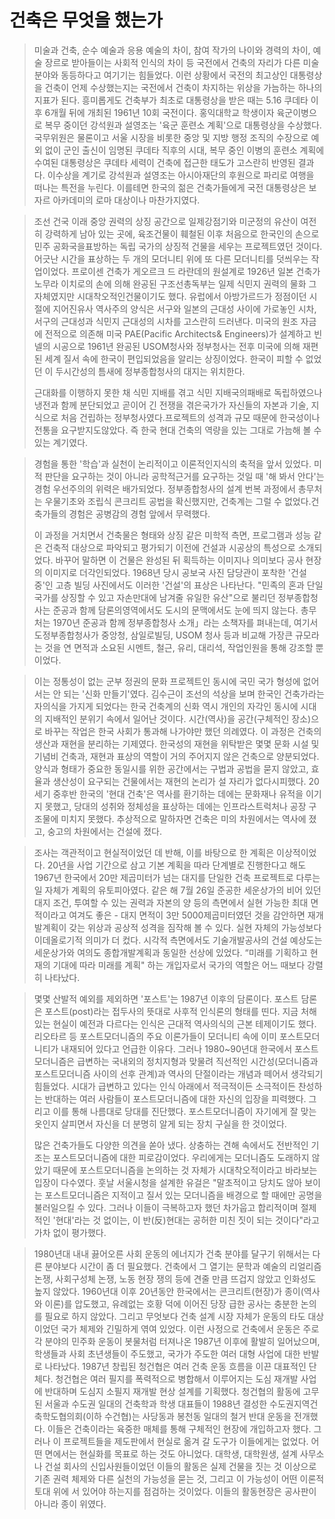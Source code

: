 # 건축은 무엇을 했는가

> 미술과 건축, 순수 예술과 응용 예술의 차이, 참여 작가의 나이와 경력의 차이, 예술 장르로 받아들이는 사회적 인식의 차이 등 국전에서 건축의 자리가 다른 미술 분야와 동등하다고 여기기는 힘들었다. 이런 상황에서 국전의 최고상인 대통령상을 건축이 언제 수상했는지는 국전에서 건축이 차지하는 위상을 가늠하는 하나의 지표가 된다. 흥미롭게도 건축부가 최초로 대통령상을 받은 때는 5.16 쿠데타 이후 6개월 뒤에 개최된 1961년 10회 국전이다. 홍익대학교 학생이자 육군이병으로 복무 중이던 강석원과 설영조는 '육군 훈련소 계획'으로 대통령상을 수상했다. 국무위원은 물론이고 서울 시장을 비롯한 중앙 및 지방 행정 조직의 수장으로 예외 없이 군인 출신이 임명된 쿠데타 직후의 시대, 복무 중인 이병의 훈련소 계획에 수여된 대통령상은 쿠데타 세력이 건축에 접근한 태도가 고스란히 반영된 결과다. 이수상을 계기로 강석원과 설영조는 아시아재단의 후원으로 파리로 여행을 떠나는 특전을 누린다. 이를테면 한국의 젊은 건축가들에게 국전 대통령상은 보자르 아카데미의 로마 대상이나 마찬가지였다.

> 조선 건국 이래 중앙 권력의 상징 공간으로 일제강점기와 미군정의 유산이 여전히 강력하게 남아 있는 곳에, 육조건물이 훼철된 이후 처음으로 한국인의 손으로 민주 공화국을표방하는 독립 국가의 상징적 건물을 세우는 프로젝트였던 것이다. 어긋난 시간을 표상하는 두 개의 모더니티 위에 또 다른 모더니티를 덧씌우는 작업이었다. 프로이센 건축가 게오르크 드 라란데의 원설계로 1926년 일본 건축가 노무라 이치로의 손에 의해 완공된 구조선총독부는 일제 식민지 권력의 물화 그 자체였지만 시대착오적인건물이기도 했다. 유럽에서 아방가르드가 정점이던 시절에 지어진유사 역사주의 양식은 서구와 일본의 근대성 사이에 가로놓인 시차, 서구의 근대성과 식민지 근대성의 시차를 고스란히 드러낸다. 미국의 원조 자금에 전적으로 의존해 미국 PAE(Pacific Architects& Engineers)가 설계하고 빈넬의 시공으로 1961년 완공된 USOM청사와 정부청사는 전후 미국에 의해 재편된 세계 질서 속에 한국이 편입되었음을 알리는 상징이었다. 한국이 피할 수 없었던 이 두시간성의 틈새에 정부종합청사의 대지는 위치한다.
>
> 근대화를 이행하지 못한 채 식민 지배를 겪고 식민 지배국의패배로 독립하였으나 냉전과 함께 분단되었고 곧이어 긴 전쟁을 겪은국가가 자신들의 자본과 기술, 지식으로 처음 건립하는 정부청사였다.프로젝트의 성격과 규모 때문에 한국성이나 전통을 요구받지도않았다. 즉 한국 현대 건축의 역량을 있는 그대로 가늠해 볼 수 있는 계기였다.

> 경험을 통한 '학습'과 실천이 논리적이고 이론적인지식의 축적을 앞서 있었다. 미적 판단을 요구하는 것이 아니라 공학적근거를 요구하는 것일 때 '해 봐서 안다'는 경험 우선주의의 위력은 배가되었다. 정부종합청사의 설계 번복 과정에서 총무처는 우물기초와 조립식 콘크리트 공법을 확신했지만, 건축계는 그럴 수 없었다.건축가들의 경험은 공병감의 경험 앞에서 무력했다.
>
> 이 과정을 거치면서 건축물은 형태와 상징 같은 미학적 측면, 프로그램과 성능 같은 건축적 대상으로 파악되고 평가되기 이전에 건설과 시공상의 특성으로 소개되었다. 바꾸어 말하면 이 건물은 완성된 뒤 획득하는 이미지나 의미보다 공사 현장의 이미지로 더각인되었다. 1968년 당시 공보국 사진 담당관이 포착한 '건설중'인 고층 빌딩 사진에서도 이러한 '건설'의 표상은 나타난다. "민족의 혼과 단일 국가를 상징할 수 있고 자손만대에 남겨줄 유일한 유산"으로 불리던 정부종합청사는 준공과 함께 담론의영역에서도 도시의 문맥에서도 눈에 띄지 않는다. 총무처는 1970년 준공과 함께 정부종합청사 소개」라는 소책자를 펴내는데, 여기서도정부종합청사가 중앙청, 삼일로빌딩, USOM 청사 등과 비교해 가장큰 규모라는 것을 연 면적과 소요된 시멘트, 철근, 유리, 대리석, 작업인원을 통해 강조할 뿐이었다.

> 이는 정통성이 없는 군부 정권의 문화 프로젝트인 동시에 국민 국가 형성에 없어서는 안 되는 '신화 만들기'였다. 김수근이 조선의 석상을 보며 한국인 건축가라는 자의식을 가지게 되었다는 한국 건축계의 신화 역시 개인의 자각인 동시에 시대의 지배적인 분위기 속에서 일어난 것이다. 시간(역사)을 공간(구체적인 장소)으로 바꾸는 작업은 한국 사회가 통과해 나가야만 했던 의례였다. 이 과정은 건축의 생산과 재현을 분리하는 기제였다. 한국성의 재현을 위탁받은 몇몇 문화 시설 및 기념비 건축과, 재현과 표상의 역할이 거의 주어지지 않은 건축으로 양분되었다. 양식과 형태가 중요한 동일시를 위한 공간에서는 구법과 공법을 묻지 않았고, 효율과 생산성이 요구되는 건물에서는 재현의 논리가 설 자리가 없다시피했다. 20세기 중후반 한국의 '현대 건축'은 역사를 환기하는 데에는 문화재나 유적을 이기지 못했고, 당대의 성취와 정체성을 표상하는 데에는 인프라스트럭처나 공장 구조물에 미치지 못했다. 추상적으로 말하자면 건축은 미의 차원에서는 역사에 졌고, 숭고의 차원에서는 건설에 졌다.

> 조사는 객관적이고 현실적이었던 데 반해, 이를 바탕으로 한 계획은 이상적이었다. 20년을 사업 기간으로 삼고 기본 계획을 따라 단계별로 진행한다고 해도 1967년 한국에서 20만 제곱미터가 넘는 대지를 단일한 건축 프로젝트로 다루는 일 자체가 계획의 유토피아였다. 같은 해 7월 26일 준공한 세운상가의 비어 있던 대지 조건, 투여할 수 있는 권력과 자본의 양 등의 측면에서 실현 가능한 최대 면적이라고 여겨도 좋은 - 대지 면적이 3만 5000제곱미터였던 것을 감안하면 재개발계획이 갖는 위상과 공상적 성격을 짐작해 볼 수 있다. 실현 자체의 가능성보다 이데올로기적 의미가 더 컸다. 시각적 측면에서도 기술개발공사의 건설 예상도는 세운상가와 여의도 종합개발계획과 동일한 선상에 있었다. “미래를 기획하고 현재의 기대에 따라 미래를 계획" 하는 개입자로서 국가의 역할은 어느 때보다 강렬히 나타났다.

> 몇몇 산발적 예외를 제외하면 '포스트'는 1987년 이후의 담론이다. 포스트 담론은 포스트(post)라는 접두사의 뜻대로 사후적 인식론의 형태를 띤다. 지금 처해 있는 현실이 예전과 다르다는 인식은 근대적 역사의식의 근본 테제이기도 했다. 리오타르 등 포스트모더니즘의 주요 이론가들이 모더니티 속에 이미 포스트모더니티가 내재되어 있다고 언급한 이유다. 그러나 1980~90년대 한국에서 포스트모더니즘은 급변하는 국내외의 정치지형과 맞물려 직선적인 시간성(모더니즘과 포스트모더니즘 사이의 선후 관계)과 역사의 단절이라는 개념과 떼어서 생각되기 힘들었다. 시대가 급변하고 있다는 인식 아래에서 적극적이든 소극적이든 찬성하는 반대하는 여러 사람들이 포스트모더니즘에 대한 자신의 입장을 피력했다. 그리고 이를 통해 나름대로 당대를 진단했다. 포스트모더니즘이 자기에게 잘 맞는 옷인지 살피면서 자신을 더 분명히 알게 되는 장치 구실을 한 것이었다.
>
> 많은 건축가들도 다양한 의견을 쏟아 냈다. 상충하는 견해 속에서도 전반적인 기조는 포스트모더니즘에 대한 피로감이었다. 우리에게는 모더니즘도 도래하지 않았기 때문에 포스트모더니즘을 논의하는 것 자체가 시대착오적이라고 바라보는 입장이 다수였다. 훗날 서울시청을 설계한 유걸은 "말초적이고 당치도 않아 보이는 포스트모더니즘은 지적이고 질서 있는 모더니즘을 배경으로 할 때에만 공명을 불러일으킬 수 있다. 그러나 이들이 극복하고자 했던 차가웁고 합리적이며 절제적인 '현대'라는 것 없이는, 이 반(反)현대는 공허한 미친 짓이 되는 것이다"라고 가차 없이 평가했다.

> 1980년대 내내 끓어오른 사회 운동의 에너지가 건축 분야를 달구기 위해서는 다른 분야보다 시간이 좀 더 필요했다. 건축에서 그 열기는 문학과 예술의 리얼리즘 논쟁, 사회구성체 논쟁, 노동 현장 쟁의 등에 견줄 만큼 뜨겁지 않았고 인화성도 높지 않았다. 1960년대 이후 20년동안 한국에서는 콘크리트(현장)가 종이(역사와 이론)를 압도했고, 유례없는 호황 덕에 이어진 당장 급한 공사는 충분한 논의를 필요로 하지 않았다. 그리고 무엇보다 건축 설계 시장 자체가 운동의 타도 대상이었던 국가 체제와 긴밀하게 엮여 있었다. 이런 사정으로 건축에서 운동은 주로 각 분야의 민주화 운동이 봇물처럼 터져나온 1987년 이후에 활발히 일어났으며, 학생들과 사회 초년생들이 주도했고, 국가가 주도한 여러 대형 사업에 대한 반발로 나타났다. 1987년 창립된 청건협은 여러 건축 운동 흐름을 이끈 대표적인 단체다. 청건협은 여러 필지를 폭력적으로 병합해서 이루어지는 도심 재개발 사업에 반대하며 도심지 소필지 재개발 현상 설계를 기획했다. 청건협의 활동에 고무된 서울과 수도권 일대의 건축학과 학생 대표들이 1988년 결성한 수도권지역건축학도협의회(이하 수건협)는 사당동과 봉천동 일대의 철거 반대 운동을 전개했다. 이들은 건축이라는 육중한 매체를 통해 구체적인 현장에 개입하고자 했다. 그러나 이 프로젝트들을 제도판에서 현실로 옮겨 갈 도구가 이들에게는 없었다. 어떤 면에서는 현실화를 목표로 하는 것도 아니었다. 대학생, 대학원생, 설계 사무소나 건설 회사의 신입사원들이었던 이들의 활동은 실제 건물을 짓는 것 이상으로 기존 권력 체제와 다른 실천의 가능성을 묻는 것, 그리고 이 가능성이 어떤 이론적 토대 위에 서 있어야 하는지를 점검하는 것이었다. 이들의 활동현장은 공사판이 아니라 종이 위였다.

